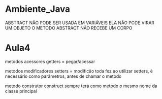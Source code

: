 # Ambiente_Java
 
ABSTRACT NÃO PODE SER USADA EM VARIÁVEIS
ELA NÃO PODE VIRAR UM OBJETO
O METODO ABSTRACT NÃO RECEBE UM CORPO 


# Aula4

metodos acessores
getters = pegar/acessar

metodos modificadores
setters = modificão
toda fez ao utilizar setters, é necessário como parâmetros,
antes de chamar o metodo

metodo construtor
construct
sempre terá como metodo o mesmo nome da classe principal